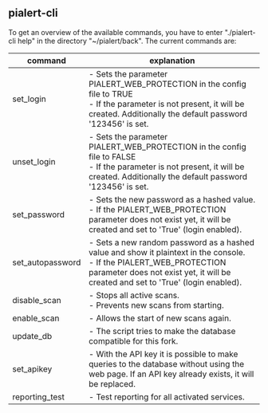 ## pialert-cli

To get an overview of the available commands, you have to enter "./pialert-cli help" in the directory "~/pialert/back".
The current commands are:

| command | explanation |
| ------- | ----------- |
| set_login | - Sets the parameter PIALERT_WEB_PROTECTION in the config file to TRUE <br> - If the parameter is not present, it will be created. Additionally the default password '123456' is set. |
| unset_login | - Sets the parameter PIALERT_WEB_PROTECTION in the config file to FALSE <br> - If the parameter is not present, it will be created. Additionally the default password '123456' is set. |
| set_password <password> | - Sets the new password as a hashed value. <br> - If the PIALERT_WEB_PROTECTION parameter does not exist yet, it will be created and set to 'True' (login enabled). |
| set_autopassword | - Sets a new random password as a hashed value and show it plaintext in the console. <br> - If the PIALERT_WEB_PROTECTION parameter does not exist yet, it will be created and set to 'True' (login enabled). |
| disable_scan | - Stops all active scans. <br> - Prevents new scans from starting.|
| enable_scan | - Allows the start of new scans again. |
| update_db | - The script tries to make the database compatible for this fork. |
| set_apikey | - With the API key it is possible to make queries to the database without using the web page. If an API key already exists, it will be replaced. |
| reporting_test | - Test reporting for all activated services. |